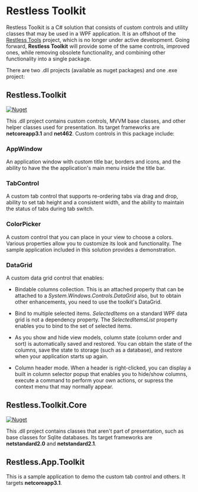 # Restless Toolkit

Restless Toolkit is a C# solution that consists of custom controls and utility classes that may be used in a WPF application.
It is an offshoot of the [Restless Tools](https://github.com/victor-david/restless-tools) project, which
is no longer under active development. Going forward, **Restless Toolkit** will provide some of the same
controls, improved ones, while removing obsolete functionality, and combining other functionality into a single package.

There are two .dll projects (available as nuget packages) and one .exe project:

## Restless.Toolkit

[![Nuget](https://img.shields.io/nuget/v/Restless.Toolkit.svg?style=flat-square)](https://www.nuget.org/packages/Restless.Toolkit/) 

This .dll project contains custom controls, MVVM base classes, and other helper classes used
for presentation. Its target frameworks are **netcoreapp3.1** and **net462**. Custom controls in this package include:

### AppWindow
An application window with custom title bar, borders and icons, and the ability to have the the application's main menu inside the title bar.
### TabControl
A custom tab control that supports re-ordering tabs via drag and drop, ability to set tab height and a consistent width,
and the ability to maintain the status of tabs during tab switch.

### ColorPicker
A custom control that you can place in your view to choose a colors. Various properties allow you to customize its
look and functionality. The sample application included in this solution provides a demonstration.

### DataGrid 
A custom data grid control that enables:

* Bindable columns collection. This is an attached property that can be attached to a
_System.Windows.Controls.DataGrid_ also, but to obtain other enhancements, you need to use
the toolkit's DataGrid.

* Bind to multiple selected items. _SelectedItems_ on a standard WPF data grid
is not a dependency property. The _SelectedItemsList_ property enables you to bind
to the set of selected items.

* As you show and hide view models, column state (column order and sort)
is automatically saved and restored. You can obtain the state
of the columns, save the state to storage (such as a database),
and restore when your application starts up again.

* Column header mode. When a header is right-clicked, you can display 
a built in column selector popup that enables you to hide/show columns,
execute a command to perform your own actions, or supress the context menu
that may normally appear.


## Restless.Toolkit.Core 
[![Nuget](https://img.shields.io/nuget/v/Restless.Toolkit.Core.svg?style=flat-square)](https://www.nuget.org/packages/Restless.Toolkit.Core/)

This .dll project contains classes that aren't part of presentation, such as base classes
for Sqlite databases. Its target frameworks are **netstandard2.0** and **netstandard2.1**.

## Restless.App.Toolkit

This is a sample application to demo the custom tab control and others. It targets **netcoreapp3.1**.
